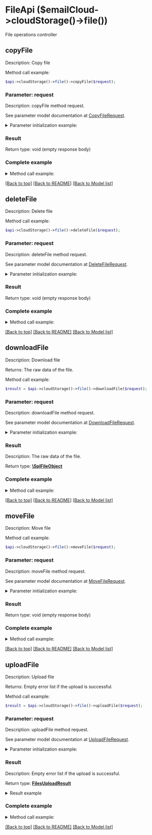 # FileApi ($emailCloud->cloudStorage()->file())

File operations controller

## **copyFile**

Description: Copy file


Method call example:
```php
$api->cloudStorage()->file()->copyFile($request);
```

### Parameter: request

Description: copyFile method request.

See parameter model documentation at [CopyFileRequest](CopyFileRequest.md).

<details>
    <summary>Parameter initialization example:</summary>

```php
$request = Models::CopyFileRequest()
    ->src_path('/storage/path/to/source/file.ext')
    ->dest_path('/storage/path/to/destination/file.ext')
    ->src_storage_name('First Storage')
    ->dest_storage_name('Other Storage')
    ->build();
```

</details>

### Result

Return type: void (empty response body)

### Complete example

<details>
    <summary>Method call example:</summary>

```php
$api = new EmailCloud($appKey, $appSid);

// Prepare parameters:
$request = Models::CopyFileRequest()
    ->src_path('/storage/path/to/source/file.ext')
    ->dest_path('/storage/path/to/destination/file.ext')
    ->src_storage_name('First Storage')
    ->dest_storage_name('Other Storage')
    ->build();

// Call method:
$api->cloudStorage()->file()->copyFile($request);
```

</details>

[[Back to top]](#)  [[Back to README]](README.md) [[Back to Model list]](Models.md)

## **deleteFile**

Description: Delete file


Method call example:
```php
$api->cloudStorage()->file()->deleteFile($request);
```

### Parameter: request

Description: deleteFile method request.

See parameter model documentation at [DeleteFileRequest](DeleteFileRequest.md).

<details>
    <summary>Parameter initialization example:</summary>

```php
$request = Models::DeleteFileRequest()
    ->path('/storage/path/to/file.ext')
    ->storage_name('First Storage')
    ->build();
```

</details>

### Result

Return type: void (empty response body)

### Complete example

<details>
    <summary>Method call example:</summary>

```php
$api = new EmailCloud($appKey, $appSid);

// Prepare parameters:
$request = Models::DeleteFileRequest()
    ->path('/storage/path/to/file.ext')
    ->storage_name('First Storage')
    ->build();

// Call method:
$api->cloudStorage()->file()->deleteFile($request);
```

</details>

[[Back to top]](#)  [[Back to README]](README.md) [[Back to Model list]](Models.md)

## **downloadFile**

Description: Download file

Returns: The raw data of the file.

Method call example:
```php
$result = $api->cloudStorage()->file()->downloadFile($request);
```

### Parameter: request

Description: downloadFile method request.

See parameter model documentation at [DownloadFileRequest](DownloadFileRequest.md).

<details>
    <summary>Parameter initialization example:</summary>

```php
$request = Models::DownloadFileRequest()
    ->path('/storage/path/to/file.ext')
    ->storage_name('First Storage')
    ->build();
```

</details>

### Result

Description: The raw data of the file.

Return type: [**\SplFileObject**](\SplFileObject.md)

### Complete example

<details>
    <summary>Method call example:</summary>

```php
$api = new EmailCloud($appKey, $appSid);

// Prepare parameters:
$request = Models::DownloadFileRequest()
    ->path('/storage/path/to/file.ext')
    ->storage_name('First Storage')
    ->build();

// Call method:
$result = $api->cloudStorage()->file()->downloadFile($request);
```

</details>

[[Back to top]](#)  [[Back to README]](README.md) [[Back to Model list]](Models.md)

## **moveFile**

Description: Move file


Method call example:
```php
$api->cloudStorage()->file()->moveFile($request);
```

### Parameter: request

Description: moveFile method request.

See parameter model documentation at [MoveFileRequest](MoveFileRequest.md).

<details>
    <summary>Parameter initialization example:</summary>

```php
$request = Models::MoveFileRequest()
    ->src_path('/storage/path/to/source/file.ext')
    ->dest_path('/storage/path/to/destination/file.ext')
    ->src_storage_name('First Storage')
    ->dest_storage_name('Other Storage')
    ->build();
```

</details>

### Result

Return type: void (empty response body)

### Complete example

<details>
    <summary>Method call example:</summary>

```php
$api = new EmailCloud($appKey, $appSid);

// Prepare parameters:
$request = Models::MoveFileRequest()
    ->src_path('/storage/path/to/source/file.ext')
    ->dest_path('/storage/path/to/destination/file.ext')
    ->src_storage_name('First Storage')
    ->dest_storage_name('Other Storage')
    ->build();

// Call method:
$api->cloudStorage()->file()->moveFile($request);
```

</details>

[[Back to top]](#)  [[Back to README]](README.md) [[Back to Model list]](Models.md)

## **uploadFile**

Description: Upload file

Returns: Empty error list if the upload is successful.

Method call example:
```php
$result = $api->cloudStorage()->file()->uploadFile($request);
```

### Parameter: request

Description: uploadFile method request.

See parameter model documentation at [UploadFileRequest](UploadFileRequest.md).

<details>
    <summary>Parameter initialization example:</summary>

```php
$request = Models::UploadFileRequest()
    ->path('/storage/path/to/file.ext')
    ->file(new SplFileObject('/local/file/system/path/to/file.ext'))
    ->storage_name('First Storage')
    ->build();
```

</details>

### Result

Description: Empty error list if the upload is successful.

Return type: [**FilesUploadResult**](FilesUploadResult.md)

<details>
    <summary>Result example</summary>

```php
$result = ;
```
</details>

### Complete example

<details>
    <summary>Method call example:</summary>

```php
$api = new EmailCloud($appKey, $appSid);

// Prepare parameters:
$request = Models::UploadFileRequest()
    ->path('/storage/path/to/file.ext')
    ->file(new SplFileObject('/local/file/system/path/to/file.ext'))
    ->storage_name('First Storage')
    ->build();

// Call method:
$result = $api->cloudStorage()->file()->uploadFile($request);

// Result example:
$result = ;
```

</details>

[[Back to top]](#)  [[Back to README]](README.md) [[Back to Model list]](Models.md)

